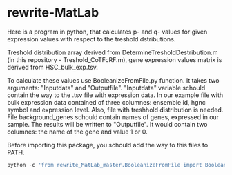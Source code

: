 # rewrite-MatLab
Here is a program in python, that calculates p- and q- values for given expression values with respect to the treshold dstributions. 

Treshold distribution array derived from DetermineTresholdDestribution.m (in this repository - Treshold_CoTFcRF.m), gene expression values matrix is derived from HSC_bulk_exp.tsv.

To calculate these values use BooleanizeFromFile.py function. It takes two arguments: "Inputdata" and "Outputfile". "Inputdata" variable schould contain the way to the .tsv file with expression data. In our example file with bulk expression data contained of three columnes: ensemble id, hgnc symbol and expression level. Also, file with treshhold distribution is needed. File background_genes schould contain names of genes, expressed in our sample. The results will be written to "Outputfile". It would contain two columnes: the name of the gene and value 1 or 0. 

Before importing this package, you schould add the way to this files to PATH. 

```python
python -c 'from rewrite_MatLab_master.BooleanizeFromFile import BooleanizeFromFile as BooleanizeFromFile; BooleanizeFromFile('HSC_bulk_exp.tsv', 'test.txt')'
```
